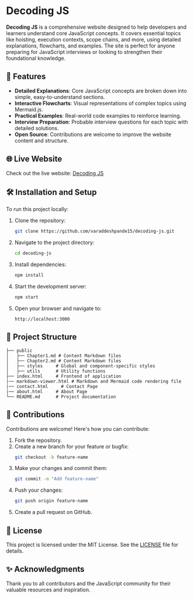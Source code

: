 # Decoding JS

**Decoding JS** is a comprehensive website designed to help developers and learners understand core JavaScript concepts. It covers essential topics like hoisting, execution contexts, scope chains, and more, using detailed explanations, flowcharts, and examples. The site is perfect for anyone preparing for JavaScript interviews or looking to strengthen their foundational knowledge.

## 🚀 Features

- **Detailed Explanations**: Core JavaScript concepts are broken down into simple, easy-to-understand sections.
- **Interactive Flowcharts**: Visual representations of complex topics using Mermaid.js.
- **Practical Examples**: Real-world code examples to reinforce learning.
- **Interview Preparation**: Probable interview questions for each topic with detailed solutions.
- **Open Source**: Contributions are welcome to improve the website content and structure.

## 🌐 Live Website

Check out the live website: [Decoding JS](https://varaddeshpande15.github.io/decoding-js/)

## 🛠️ Installation and Setup

To run this project locally:

1. Clone the repository:
   ```bash
   git clone https://github.com/varaddeshpande15/decoding-js.git
   ```

2. Navigate to the project directory:
   ```bash
   cd decoding-js
   ```

3. Install dependencies:
   ```bash
   npm install
   ```

4. Start the development server:
   ```bash
   npm start
   ```

5. Open your browser and navigate to:
   ```
   http://localhost:3000
   ```

## 📂 Project Structure

```
├── public
│   ├── Chapter1.md # Content Markdown files
│   ├── Chapter2.md # Content Markdown files
│   ├── styles     # Global and component-specific styles
│   ├── utils      # Utility functions
├── index.html     # Frontend of application 
|── markdown-viewer.html # Markdown and Mermaid code rendering file
|── contact.html     # Contact Page
|── about.html     # About Page
└── README.md      # Project documentation
```

## 🤝 Contributions

Contributions are welcome! Here's how you can contribute:

1. Fork the repository.
2. Create a new branch for your feature or bugfix:
   ```bash
   git checkout -b feature-name
   ```
3. Make your changes and commit them:
   ```bash
   git commit -m "Add feature-name"
   ```
4. Push your changes:
   ```bash
   git push origin feature-name
   ```
5. Create a pull request on GitHub.

## 📜 License

This project is licensed under the MIT License. See the [LICENSE](./LICENSE) file for details.

## ✨ Acknowledgments

Thank you to all contributors and the JavaScript community for their valuable resources and inspiration.
